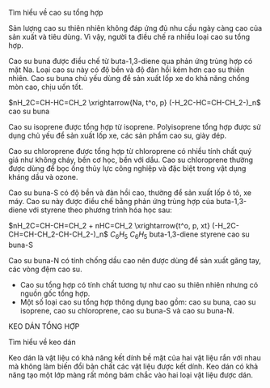 Tìm hiểu về cao su tổng hợp

Sản lượng cao su thiên nhiên không đáp ứng đủ nhu cầu ngày càng cao của sản xuất và tiêu dùng. Vì vậy, người ta điều chế ra nhiều loại cao su tổng hợp.

Cao su buna được điều chế từ buta-1,3-diene qua phản ứng trùng hợp có mặt Na. Loại cao su này có độ bền và độ đàn hồi kém hơn cao su thiên nhiên. Cao su buna chủ yếu dùng để sản xuất lốp xe do khả năng chống mòn cao, chịu uốn tốt.

$nH_2C=CH-HC=CH_2 \xrightarrow{Na, t^o, p} (-H_2C-HC=CH-CH_2-)_n$
cao su buna

Cao su isoprene được tổng hợp từ isoprene. Polyisoprene tổng hợp được sử dụng chủ yếu để sản xuất lốp xe, các sản phẩm cao su, giày dép.

Cao su chloroprene được tổng hợp từ chloroprene có nhiều tính chất quý giá như không cháy, bền cơ học, bền với dầu. Cao su chloroprene thường được dùng để bọc ống thủy lực công nghiệp và đặc biệt trong vật dụng kháng dầu và ozone.

Cao su buna-S có độ bền và đàn hồi cao, thường để sản xuất lốp ô tô, xe máy. Cao su này được điều chế bằng phản ứng trùng hợp của buta-1,3-diene với styrene theo phương trình hóa học sau:

$nH_2C=CH-CH=CH_2 + nHC=CH_2 \xrightarrow{t^o, p, xt} (-H_2C-CH=CH-CH_2-CH-CH_2-)_n$
$C_6H_5$                  $C_6H_5$
buta-1,3-diene    styrene                    cao su buna-S

Cao su buna-N có tính chống dầu cao nên được dùng để sản xuất găng tay, các vòng đệm cao su.

- Cao su tổng hợp có tính chất tương tự như cao su thiên nhiên nhưng có nguồn gốc tổng hợp.
- Một số loại cao su tổng hợp thông dụng bao gồm: cao su buna, cao su isoprene, cao su chloroprene, cao su buna-S và cao su buna-N.

KEO DÁN TỔNG HỢP

Tìm hiểu về keo dán

Keo dán là vật liệu có khả năng kết dính bề mặt của hai vật liệu rắn với nhau mà không làm biến đổi bản chất các vật liệu được kết dính. Keo dán có khả năng tạo một lớp màng rất mỏng bám chắc vào hai loại vật liệu được dán.
